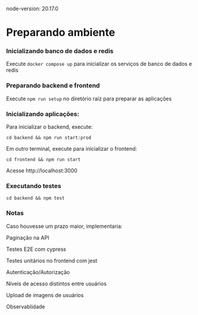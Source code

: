 node-version: 20.17.0

# Preparando ambiente

### Inicializando banco de dados e redis

Execute `docker compose up` para inicializar os serviços de banco de dados e redis

### Preparando backend e frontend

Execute `npm run setup` no diretório raíz para preparar as aplicações

### Inicializando aplicações:

Para inicializar o backend, execute:

``cd backend && npm run start:prod``

Em outro terminal, execute para inicializar o frontend:

``cd frontend && npm run start``

Acesse http://localhost:3000

### Executando testes

``cd backend && npm test``

### Notas

Caso  houvesse um prazo maior, implementaria:

Paginação na API

Testes E2E com cypress

Testes unitários no frontend com jest

Autenticação/Autorização

Níveis de acesso distintos entre usuários

Upload de imagens de usuários

Observablidade
